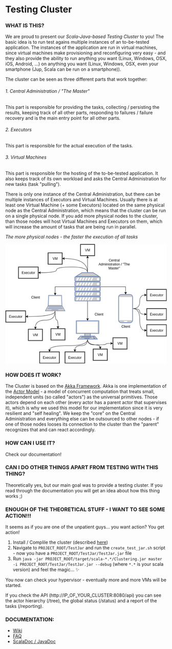 # Testing Cluster
### WHAT IS THIS?
We are proud to present our *Scala-Java-based Testing Cluster* to you!
The basic idea is to run test agains multiple instances of an to-be-tested application.
The instances of the application are run in virtual machines, since virtual machines make provisioning and reconfiguring very easy - and they also provide the ability to run anything you want (Linux, Windows, OSX, iOS, Android, ...) on anything you want (Linux, Windows, OSX, even your smartphone (Jup, Scala can be run on a smartphone)).

The cluster can be seen as three different parts that work together:

###### 1. Central Administration / "The Master"
This part is responsible for providing the tasks, collecting / persisting the results, keeping track of all other parts, responding to failures / failure recovery and is the main entry point for all other parts.

###### 2. Executors
This part is responsible for the actual execution of the tasks.

###### 3. Virtual Machines
This part is responsible for the hosting of the to-be-tested application. It also keeps track of its own workload and asks the Central Administration for new tasks (task "pulling").

There is only one instance of the Central Administration, but there can be multiple instances of Executors and Virtual Machines.
Usually there is at least one Virtual Machine (+ some Executors) located on the same physical node as the Central Administration, which means that the cluster can be run on a single physical node.
If you add more physical nodes to the cluster, than those nodes will host Virtual Machines and Executors on them, which will increase the amount of tasks that are being run in parallel.

*The more physical nodes - the faster the execution of all tasks*

![](diagrams/Master_Client.png)

### HOW DOES IT WORK?
The Cluster is based on the [Akka Framework](http://akka.io). Akka is one implementation of the [Actor Model](https://en.wikipedia.org/wiki/Actor_model) - a model of concurrent computation that treats small, independent units (so called "actors") as the universal primitives. Those actors depend on each other (every actor has a parent actor that supervises it), which is why we used this model for our implementation since it is very resilient and "self healing". We keep the "core" on the Central Administration and everything else can be outsourced to other nodes - if one of those nodes looses its connection to the cluster than the "parent" recognizes that and can react accordingly.

### HOW CAN I USE IT?
Check our documentation!

### CAN I DO OTHER THINGS APART FROM TESTING WITH THIS THING?
Theoretically yes, but our main goal was to provide a testing cluster. If you read through the documentation you will get an idea about how this thing works ;)

### ENOUGH OF THE THEORETICAL STUFF - I WANT TO SEE SOME ACTION!!!
It seems as if you are one of the unpatient guys... you want action? You get action!

1. Install / Complile the cluster (described [here](/../wikis/basics/1-prerequisites-and-installation))
2. Navigate to ```PROJECT_ROOT/TestJar``` and run the ```create_test_jar.sh``` script - now you have a ```PROJECT_ROOT/TestJar/TestJar.jar``` file
3. Run ```java -jar PROJECT_ROOT/target/scala-*.*/Clustering.jar master -i PROJECT_ROOT/TestJar/TestJar.jar --debug``` (where ```*.*``` is your scala version) and feel the magic... :sparkles:

You now can check your hypervisor - eventually more and more VMs will be started.

If you check the API (http://IP_OF_YOUR_CLUSTER:8080/api) you can see the actor hierarchy (/tree), the global status (/status) and a report of the tasks (/reporting).


### DOCUMENTATION:
* [Wiki](/../wikis/pages)
* [FAQ](/../wikis/faq)
* [ScalaDoc / JavaDoc](/../wikis/dev/how-to-generate-documentation)
